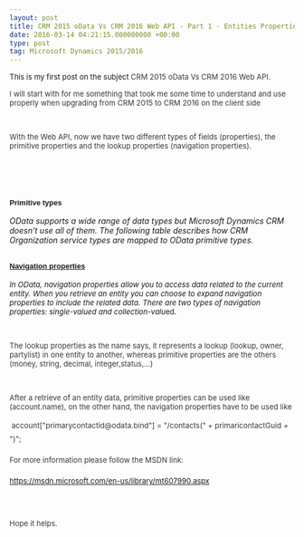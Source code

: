 ```yaml
---
layout: post
title: CRM 2015 oData Vs CRM 2016 Web API - Part 1 - Entities Properties
date: 2016-03-14 04:21:15.000000000 +00:00
type: post
tag: Microsoft Dynamics 2015/2016
---
```


<p><font size="2">This is my first post on the subject <span style="background-color:transparent;line-height:normal;color:rgb(56,56,56);">CRM 2015 oData Vs CRM 2016 Web API.</span></font></p>
<p></p>
<p><font size="2"><span style="background-color:transparent;line-height:normal;color:rgb(56,56,56);">I will start with for me something that took me some time to understand and use properly when upgrading from CRM 2015 to CRM 2016 on the client side</span></font></p>
<p><font size="2"><span style="background-color:transparent;line-height:normal;color:rgb(56,56,56);"><br /></span></font></p>
<p><font size="2"><span style="background-color:transparent;line-height:normal;color:rgb(56,56,56);">With the Web API, now we have two different types of fields (properties), the primitive properties and the lookup properties (navigation properties).</span></font></p>
<p><font size="2"><span></span></font></p>
<h2 style="font-size:13px;"><font size="2"><span><br /></span></font></h2>
<div>
    <font size="2"><span><span /></span></font><br />
    <h3><font face="Verdana, Geneva, sans-serif" size="2">Primitive types</font></h3>
    <div>
        <p><i>OData supports a wide range of data types but Microsoft Dynamics CRM doesn’t use all of them. The following table describes how CRM Organization service types are mapped to OData primitive types.</i></p>
    </div>
    <p>
</div>
<h2><font face="Verdana, Geneva, sans-serif" size="2"><u>Navigation properties</u></font></h2>
<div style="width:20px;"><a href="https://msdn.microsoft.com/en-us/library/mt607990.aspx#Anchor_5" style="width:20px;" title="Right-click to copy and share the link for this section"></a></div>
<div>
    <p><font size="2"><i>In OData, navigation properties allow you to access data related to the current entity. When you retrieve an entity you can choose to expand navigation properties to include the related data. There are two types of navigation properties: single-valued and collection-valu</i>ed.</font></p>
</div>
<p><font size="2"><br /></font></p>
<p><font size="2"><span style="background-color:transparent;line-height:normal;color:rgb(56,56,56);">The lookup properties as the name says, it represents a lookup (lookup, owner, partylist) in one entity to another, whereas primitive properties are the others (money, string, decimal, integer,status,...)</span></font></p>
<p><font size="2"><span style="background-color:transparent;line-height:normal;color:rgb(56,56,56);"><br /></span></font></p>
<p><font size="2"><span style="background-color:transparent;line-height:normal;color:rgb(56,56,56);">After a retrieve of an entity data, primitive properties can be used like (account.name), on the other hand, the navigation properties have to be used like </span></font></p>
<p></p>
<p><font size="2"><span style="background-color:transparent;line-height:normal;color:rgb(56,56,56);"> </span></font><span style="background-color:transparent;color:rgb(56,56,56);line-height:1.8;"><font size="2">account[&quot;primarycontactid@odata.bind&quot;] = &quot;/contacts(&quot; + primaricontactGuid + &quot;)&quot;;</font></span></p>
<p></p>
<p><font color="#383838" size="2"><span style="line-height:23.4px;">For more information please follow the MSDN link: </span></font></p>
<p><font color="#383838" size="2"><span style="line-height:23.4px;"><a href="https://msdn.microsoft.com/en-us/library/mt607990.aspx" target="_self" title="Click in here">https://msdn.microsoft.com/en-us/library/mt607990.aspx</a> <br /></span></font></p>
<p><span style="background-color:transparent;color:rgb(56,56,56);line-height:1.8;"><font size="2"><br /></font></span></p>
<p><font color="#383838" size="2"><span style="line-height:23.4px;">Hope it helps.</span></font></p>
<p><font color="#383838" size="2"><span style="line-height:23.4px;"><br /></span></font></p>
<p><font color="#383838" size="2"><span style="line-height:23.4px;"><br /></span></font></p></p>
